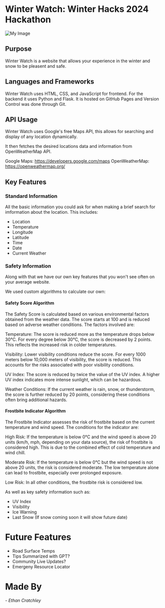 # Winter Watch: Winter Hacks 2024 Hackathon 

![My Image](https://i.ibb.co/8468c3w/Screenshot-2024-01-15-at-10-39-01-AM.png)


## Purpose

Winter Watch is a website that allows your experience in the winter and snow to be pleasent and safe.

## Languages and Frameworks

Winter Watch uses HTML, CSS, and JavaScript for frontend. For the backend it uses Python and Flask. It is hosted on GitHub Pages and Version Control was done through Git.

## API Usage

Winter Watch uses Google's free Maps API, this allows for searching and display of any location dynamically.

It then fetches the desired locations data and information from OpenWeatherMap API.

Google Maps: https://developers.google.com/maps
OpenWeatherMap: https://openweathermap.org/

## Key Features 

### Standard Information

All the basic information you could ask for when making a brief search for imformation about the location. This includes:

- Location
- Temperature
- Longitude
- Latitude
- Time
- Date
- Current Weather

### Safety Information

Along with that we have our own key features that you won't see often on your average website. 

We used custom algorithms to calculate our own:

#### Safety Score Algorithm
The Safety Score is calculated based on various environmental factors obtained from the weather data. The score starts at 100 and is reduced based on adverse weather conditions. The factors involved are:

Temperature: The score is reduced more as the temperature drops below 30°C. For every degree below 30°C, the score is decreased by 2 points. This reflects the increased risk in colder temperatures.

Visibility: Lower visibility conditions reduce the score. For every 1000 meters below 10,000 meters of visibility, the score is reduced. This accounts for the risks associated with poor visibility conditions.

UV Index: The score is reduced by twice the value of the UV index. A higher UV index indicates more intense sunlight, which can be hazardous.

Weather Conditions: If the current weather is rain, snow, or thunderstorm, the score is further reduced by 20 points, considering these conditions often bring additional hazards.

#### Frostbite Indicator Algorithm
The Frostbite Indicator assesses the risk of frostbite based on the current temperature and wind speed. The conditions for the indicator are:

High Risk: If the temperature is below 0°C and the wind speed is above 20 units (km/h, mph, depending on your data source), the risk of frostbite is considered high. This is due to the combined effect of cold temperature and wind chill.

Moderate Risk: If the temperature is below 0°C but the wind speed is not above 20 units, the risk is considered moderate. The low temperature alone can lead to frostbite, especially over prolonged exposure.

Low Risk: In all other conditions, the frostbite risk is considered low.
 
As well as key safety information such as:

- UV Index
- Visibility 
- Ice Warning
- Last Snow (If snow coming soon it will show future date)

# Future Features

- Road Surface Temps
- Tips Summarized with GPT?
- Community Live Updates?
- Emergeny Resource Locator

# Made By
*- Ethan Cratchley*